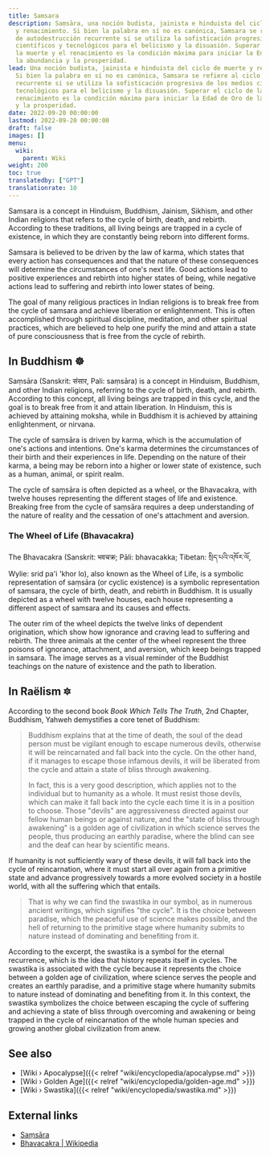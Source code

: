 ```yaml
---
title: Samsara
description: Saṃsāra, una noción budista, jainista e hinduista del ciclo de muerte
  y renacimiento. Si bien la palabra en sí no es canónica, Samsara se refiere al ciclo
  de autodestrucción recurrente si se utiliza la sofisticación progresiva de los medios
  científicos y tecnológicos para el belicismo y la disuasión. Superar el ciclo de
  la muerte y el renacimiento es la condición máxima para iniciar la Edad de Oro de
  la abundancia y la prosperidad.
lead: Una noción budista, jainista e hinduista del ciclo de muerte y renacimiento.
  Si bien la palabra en sí no es canónica, Samsara se refiere al ciclo de autodestrucción
  recurrente si se utiliza la sofisticación progresiva de los medios científicos y
  tecnológicos para el belicismo y la disuasión. Superar el ciclo de la muerte y el
  renacimiento es la condición máxima para iniciar la Edad de Oro de la abundancia
  y la prosperidad.
date: 2022-09-20 00:00:00
lastmod: 2022-09-20 00:00:00
draft: false
images: []
menu:
  wiki:
    parent: Wiki
weight: 200
toc: true
translatedby: ["GPT"]
translationrate: 10
---
```


Samsara is a concept in Hinduism, Buddhism, Jainism, Sikhism, and other Indian religions that refers to the cycle of birth, death, and rebirth. According to these traditions, all living beings are trapped in a cycle of existence, in which they are constantly being reborn into different forms.

Samsara is believed to be driven by the law of karma, which states that every action has consequences and that the nature of these consequences will determine the circumstances of one's next life. Good actions lead to positive experiences and rebirth into higher states of being, while negative actions lead to suffering and rebirth into lower states of being.

The goal of many religious practices in Indian religions is to break free from the cycle of samsara and achieve liberation or enlightenment. This is often accomplished through spiritual discipline, meditation, and other spiritual practices, which are believed to help one purify the mind and attain a state of pure consciousness that is free from the cycle of rebirth.

## In Buddhism ☸️

Saṃsāra (Sanskrit: संसार, Pali: saṃsāra) is a concept in Hinduism, Buddhism, and other Indian religions, referring to the cycle of birth, death, and rebirth. According to this concept, all living beings are trapped in this cycle, and the goal is to break free from it and attain liberation. In Hinduism, this is achieved by attaining moksha, while in Buddhism it is achieved by attaining enlightenment, or nirvana.

The cycle of saṃsāra is driven by karma, which is the accumulation of one's actions and intentions. One's karma determines the circumstances of their birth and their experiences in life. Depending on the nature of their karma, a being may be reborn into a higher or lower state of existence, such as a human, animal, or spirit realm.

The cycle of saṃsāra is often depicted as a wheel, or the Bhavacakra, with twelve houses representing the different stages of life and existence. Breaking free from the cycle of saṃsāra requires a deep understanding of the nature of reality and the cessation of one's attachment and aversion.

### The Wheel of Life (Bhavacakra)

The Bhavacakra (Sanskrit: भवचक्र; Pāli: bhavacakka; Tibetan: སྲིད་པའི་འཁོར་ལོ, Wylie: srid pa'i 'khor lo), also known as the Wheel of Life, is a symbolic representation of saṃsāra (or cyclic existence) is a symbolic representation of samsara, the cycle of birth, death, and rebirth in Buddhism. It is usually depicted as a wheel with twelve houses, each house representing a different aspect of samsara and its causes and effects.

The outer rim of the wheel depicts the twelve links of dependent origination, which show how ignorance and craving lead to suffering and rebirth. The three animals at the center of the wheel represent the three poisons of ignorance, attachment, and aversion, which keep beings trapped in samsara. The image serves as a visual reminder of the Buddhist teachings on the nature of existence and the path to liberation.

## In Raëlism 🔯

According to the second book _Book Which Tells The Truth_, 2nd Chapter, Buddhism, Yahweh demystifies a core tenet of Buddhism:

> Buddhism explains that at the time of death, the soul of the dead person must be vigilant enough to escape numerous devils, otherwise it will be reincarnated and fall back into the cycle. On the other hand, if it manages to escape those infamous devils, it will be liberated from the cycle and attain a state of bliss through awakening.
>
> In fact, this is a very good description, which applies not to the individual but to humanity as a whole. It must resist those devils, which can make it fall back into the cycle each time it is in a position to choose. Those "devils" are aggressiveness directed against our fellow human beings or against nature, and the "state of bliss through awakening" is a golden age of civilization in which science serves the people, thus producing an earthly paradise, where the blind can see and the deaf can hear by scientific means.
>
If humanity is not sufficiently wary of these devils, it will fall back into the cycle of reincarnation, where it must start all over again from a primitive state and advance progressively towards a more evolved society in a hostile world, with all the suffering which that entails.
>
> That is why we can find the swastika in our symbol, as in numerous ancient writings, which signifies "the cycle". It is the choice between paradise, which the peaceful use of science makes possible, and the hell of returning to the primitive stage where humanity submits to nature instead of dominating and benefiting from it.

According to the excerpt, the swastika is a symbol for the eternal recurrence, which is the idea that history repeats itself in cycles. The swastika is associated with the cycle because it represents the choice between a golden age of civilization, where science serves the people and creates an earthly paradise, and a primitive stage where humanity submits to nature instead of dominating and benefiting from it. In this context, the swastika symbolizes the choice between escaping the cycle of suffering and achieving a state of bliss through overcoming and awakening or being trapped in the cycle of reincarnation of the whole human species and growing another global civilization from anew.

## See also

- [Wiki › Apocalypse]({{< relref "wiki/encyclopedia/apocalypse.md" >}})
- [Wiki › Golden Age]({{< relref "wiki/encyclopedia/golden-age.md" >}})
- [Wiki › Swastika]({{< relref "wiki/encyclopedia/swastika.md" >}})

## External links

- [Saṃsāra](https://en.wikipedia.org/wiki/Sa%E1%B9%83s%C4%81ra_(Buddhism))
- [Bhavacakra | Wikipedia](https://en.wikipedia.org/wiki/Bhavacakra)
